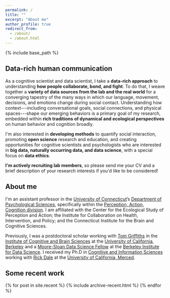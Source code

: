 ```yaml
---
permalink: /
title: ""
excerpt: "About me"
author_profile: true
redirect_from:
  - /about/
  - /about.html
---
```


{% include base_path %}

## Data-rich human communication

As a cognitive scientist and data scientist, I take a **data-rich approach** to
understanding **how people collaborate, bond, and fight**. To do that, I
weave together a **variety of data sources from the lab and the real world**
for a converging tapestry of the many ways in which our language, movement,
decisions, and emotions change during social contact. Understanding how
context---including conversational goals, social connections, and physical
spaces---shape our emerging behaviors is a primary goal of my research, embedded
within **rich traditions of dynamical and ecological perspectives** on human
behavior and cognition broadly.

I'm also interested in **developing methods** to quantify social interaction,
promoting **open science** research and education, and creating opportunities
for cognitive scientists and psychologists who are interested in **big data,
naturally occurring data, and data science**, with a special focus on **data
ethics**.

**I'm actively recruiting lab members**, so please send me your CV and a brief
description of your research interests if you'd like to be considered!

## About me

I'm an assistant professor in the
[University of Connecticut](https://uconn.edu/)’s
[Department of Psychological Sciences](https://psych.uconn.edu/), specifically
 within the [Perception, Action, Cognition
division](https://psych.uconn.edu/perception-action-cognition-division/). I am
affiliated with the Center for the Ecological Study of Perception and Action;
the Institute for Collaboration on Health, Intervention, and Policy; and the
Connecticut Institute for the Brain and Cognitive Sciences.

Previously, I was a postdoctoral scholar working with
[Tom Griffiths](http://cocosci.berkeley.edu/tom/) in the
[Institute of Cognitive and Brain Sciences](http://icbs.berkeley.edu/)
at the [University of California, Berkeley](http://www.berkeley.edu/)
and a [Moore-Sloan Data Science Fellow](http://msdse.org/)
at the [Berkeley Institute for Data Science](http://bids.berkeley.edu/). I
received my Ph.D in
[Cognitive and Information Sciences](http://cogsci.ucmerced.edu/) working with
[Rick Dale](http://co-mind.org/rick/) at the
[University of California, Merced](https://www.ucmerced.edu/).

## Some recent work

{% for post in site.recent %}
  {% include archive-recent.html %}
{% endfor %}
